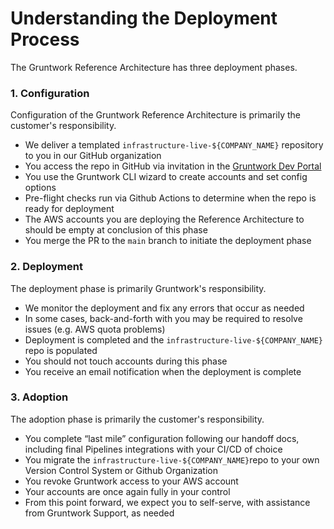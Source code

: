 # Understanding the Deployment Process

The Gruntwork Reference Architecture has three deployment phases.

### 1. Configuration

Configuration of the Gruntwork Reference Architecture is primarily the customer's responsibility.

- We deliver a templated `infrastructure-live-${COMPANY_NAME}` repository to you in our GitHub organization
- You access the repo in GitHub via invitation in the [Gruntwork Dev Portal](https://app.gruntwork.io)
- You use the Gruntwork CLI wizard to create accounts and set config options
- Pre-flight checks run via Github Actions to determine when the repo is ready for deployment
- The AWS accounts you are deploying the Reference Architecture to should be empty at conclusion of this phase
- You merge the PR to the `main` branch to initiate the deployment phase

### 2. Deployment

The deployment phase is primarily Gruntwork's responsibility.

- We monitor the deployment and fix any errors that occur as needed
- In some cases, back-and-forth with you may be required to resolve issues (e.g. AWS quota problems)
- Deployment is completed and the `infrastructure-live-${COMPANY_NAME}` repo is populated
- You should not touch accounts during this phase
- You receive an email notification when the deployment is complete

### 3. Adoption

The adoption phase is primarily the customer's responsibility.

- You complete “last mile” configuration following our handoff docs, including final Pipelines integrations with your CI/CD of choice
- You migrate the `infrastructure-live-${COMPANY_NAME}`repo to your own Version Control System or Github Organization
- You revoke Gruntwork access to your AWS account
- Your accounts are once again fully in your control
- From this point forward, we expect you to self-serve, with assistance from Gruntwork Support, as needed
